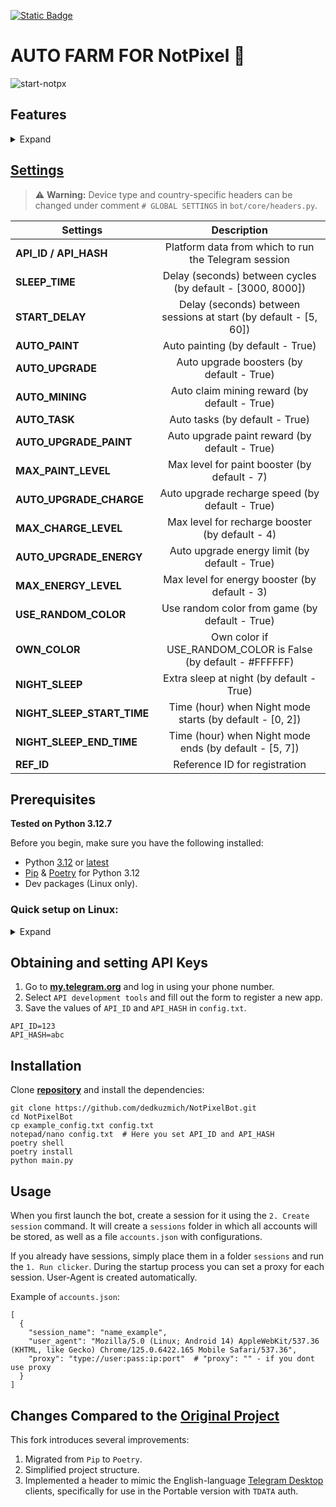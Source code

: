 [![Static Badge](https://img.shields.io/badge/Telegram-Bot%20Link-Link?style=for-the-badge&logo=Telegram&logoColor=white&logoSize=auto&color=blue)](https://t.me/notpixel/app?startapp=f7772533198)

# AUTO FARM FOR NotPixel 🚀

![start-notpx](https://github.com/user-attachments/assets/5dbba427-4bd6-4a51-8dd2-458d215523af)

## Features

<details>
<summary>Expand</summary>

| Feature                               | Supported |
|---------------------------------------|:---------:|
| Multithreading                        |    ✔️     |
| Proxy binding to session              |    ✔️     |
| User-Agent binding to session         |    ✔️     |
| Support for tdata / pyrogram .session |    ✔️     |
| Registration in bot                   |    ✔️     |
| Auto-paint                            |    ✔️     |
| Auto-tasks                            |    ✔️     |
| Auto-claim mining rewards             |    ✔️     |
| Auto-upgrade boosters                 |    ✔️     |
| Night sleep mode                      |    ✔️     |
| Analytics game events                 |    ✔️     |

</details>

## [Settings](https://github.com/dedkuzmich/NotPixelBot/blob/master/example_config.txt/)

> :warning: **Warning:** Device type and country-specific headers can be changed under comment `# GLOBAL SETTINGS` in `bot/core/headers.py`.

| Settings                   |                           Description                            |
|----------------------------|:----------------------------------------------------------------:|
| **API_ID / API_HASH**      |       Platform data from which to run the Telegram session       |
| **SLEEP_TIME**             |    Delay (seconds) between cycles (by default - [3000, 8000])    |
| **START_DELAY**            | Delay (seconds) between sessions at start (by default - [5, 60]) |
| **AUTO_PAINT**             |                Auto painting (by default - True)                 |
| **AUTO_UPGRADE**           |            Auto upgrade boosters (by default - True)             |
| **AUTO_MINING**            |           Auto claim mining reward (by default - True)           |
| **AUTO_TASK**              |                  Auto tasks (by default - True)                  |
| **AUTO_UPGRADE_PAINT**     |          Auto upgrade paint reward (by default - True)           |
| **MAX_PAINT_LEVEL**        |           Max level for paint booster (by default - 7)           |
| **AUTO_UPGRADE_CHARGE**    |         Auto upgrade recharge speed (by default - True)          |
| **MAX_CHARGE_LEVEL**       |         Max level for recharge booster (by default - 4)          |
| **AUTO_UPGRADE_ENERGY**    |          Auto upgrade energy limit (by default - True)           |
| **MAX_ENERGY_LEVEL**       |          Max level for energy booster (by default - 3)           |
| **USE_RANDOM_COLOR**       |          Use random color from game (by default - True)          |
| **OWN_COLOR**              |  Own color if USE_RANDOM_COLOR is False (by default - #FFFFFF)   |
| **NIGHT_SLEEP**            |             Extra sleep at night (by default - True)             |
| **NIGHT_SLEEP_START_TIME** |     Time (hour) when Night mode starts (by default - [0, 2])     |
| **NIGHT_SLEEP_END_TIME**   |      Time (hour) when Night mode ends (by default - [5, 7])      |
| **REF_ID**                 |                  Reference ID for registration                   |

## Prerequisites

**Tested on Python 3.12.7**

Before you begin, make sure you have the following installed:

- Python [3.12](https://www.python.org/downloads/release/python-3120/) or [latest](https://www.python.org/downloads/)
- [Pip](https://pip.pypa.io/en/stable/installation/) & [Poetry](https://python-poetry.org/docs/#installing-with-the-official-installer) for Python 3.12
- Dev packages (Linux only).

### Quick setup on Linux:

<details>
<summary>Expand</summary>

Install Python 3.12:

```shell
sudo apt install software-properties-common -y
sudo add-apt-repository ppa:deadsnakes/ppa
sudo apt update && sudo apt install python3.12
```

Install Pip & Poetry:

```shell
curl -sS https://bootstrap.pypa.io/get-pip.py | python3.12
curl -sSL https://install.python-poetry.org | python3.12 -
nano ~/.bashrc
    # Add the following line to the end of "~/.bashrc"
    export PATH="$HOME/.local/bin:$PATH"
source ~/.bashrc
```

Install dev packages:

```shell
sudo apt install build-essential python3.12-dev
```

</details>

## Obtaining and setting API Keys

1. Go to [**my.telegram.org**](https://my.telegram.org/auth) and log in using your phone number.
2. Select `API development tools` and fill out the form to register a new app.
3. Save the values of `API_ID` and `API_HASH` in `config.txt`.

```dotenv
API_ID=123
API_HASH=abc
```

## Installation

Clone [**repository**](https://github.com/dedkuzmich/NotPixelBot)  and install the dependencies:

```shell
git clone https://github.com/dedkuzmich/NotPixelBot.git
cd NotPixelBot
cp example_config.txt config.txt
notepad/nano config.txt  # Here you set API_ID and API_HASH
poetry shell
poetry install
python main.py
```

## Usage

When you first launch the bot, create a session for it using the `2. Create session` command.
It will create a `sessions` folder in which all accounts will be stored, as well as a file `accounts.json`
with configurations.

If you already have sessions, simply place them in a folder `sessions` and run the `1. Run clicker`.
During the startup process you can set a proxy for each session. User-Agent is created automatically.

Example of `accounts.json`:

```shell
[
  {
    "session_name": "name_example",
    "user_agent": "Mozilla/5.0 (Linux; Android 14) AppleWebKit/537.36 (KHTML, like Gecko) Chrome/125.0.6422.165 Mobile Safari/537.36",
    "proxy": "type://user:pass:ip:port"  # "proxy": "" - if you dont use proxy
  }
]
```

## Changes Compared to the [Original Project](https://github.com/BlackJkee/NotPixelBot)

This fork introduces several improvements:

1. Migrated from `Pip` to `Poetry`.
2. Simplified project structure.
3. Implemented a header to mimic the English-language [Telegram Desktop](https://desktop.telegram.org/) clients, specifically for use in the Portable version with `TDATA` auth.